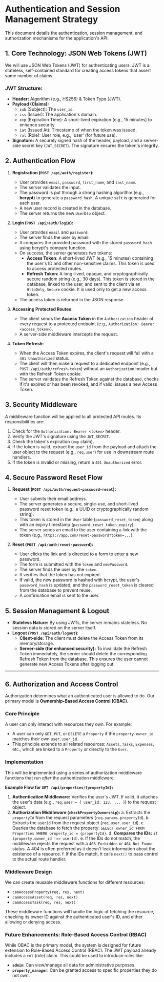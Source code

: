 # Authentication and Session Management Strategy

This document details the authentication, session management, and authorization mechanisms for the application's API.

## 1. Core Technology: JSON Web Tokens (JWT)

We will use JSON Web Tokens (JWT) for authenticating users. JWT is a stateless, self-contained standard for creating access tokens that assert some number of claims.

### JWT Structure:
-   **Header:** Algorithm (e.g., HS256) & Token Type (JWT).
-   **Payload (Claims):**
    -   `sub` (Subject): The `user_id`.
    -   `iss` (Issuer): The application's domain.
    -   `exp` (Expiration Time): A short-lived expiration (e.g., 15 minutes) to enhance security.
    -   `iat` (Issued At): Timestamp of when the token was issued.
    -   `rol` (Role): User role, e.g., 'user' (for future use).
-   **Signature:** A securely signed hash of the header, payload, and a server-side secret key (`JWT_SECRET`). The signature ensures the token's integrity.

## 2. Authentication Flow

1.  **Registration (`POST /api/auth/register`):**
    -   User provides `email`, `password`, `first_name`, and `last_name`.
    -   The server validates the input.
    -   The password is put through a strong hashing algorithm (e.g., **bcrypt**) to generate a `password_hash`. A unique `salt` is generated for each user.
    -   A new user record is created in the database.
    -   The server returns the new `UserDto` object.

2.  **Login (`POST /api/auth/login`):**
    -   User provides `email` and `password`.
    -   The server finds the user by email.
    -   It compares the provided password with the stored `password_hash` using bcrypt's compare function.
    -   On success, the server generates two tokens:
        -   **Access Token:** A short-lived JWT (e.g., 15 minutes) containing the user's ID and other non-sensitive claims. This token is used to access protected routes.
        -   **Refresh Token:** A long-lived, opaque, and cryptographically secure random string (e.g., 30 days). This token is stored in the database, linked to the user, and sent to the client via an `HttpOnly`, `Secure` cookie. It is used only to get a new access token.
    -   The access token is returned in the JSON response.

3.  **Accessing Protected Routes:**
    -   The client sends the **Access Token** in the `Authorization` header of every request to a protected endpoint (e.g., `Authorization: Bearer <access_token>`).
    -   A server-side middleware intercepts the request.

4.  **Token Refresh:**
    -   When the Access Token expires, the client's request will fail with a `401 Unauthorized` status.
    -   The client will then make a request to a dedicated endpoint (e.g., `POST /api/auth/refresh-token`) without an `Authorization` header but with the Refresh Token cookie.
    -   The server validates the Refresh Token against the database, checks if it's expired or has been revoked, and if valid, issues a new Access Token.

## 3. Security Middleware

A middleware function will be applied to all protected API routes. Its responsibilities are:
1.  Check for the `Authorization: Bearer <token>` header.
2.  Verify the JWT's signature using the `JWT_SECRET`.
3.  Check the token's expiration (`exp` claim).
4.  If the token is valid, extract the `user_id` from the payload and attach the user object to the request (e.g., `req.user`) for use in downstream route handlers.
5.  If the token is invalid or missing, return a `401 Unauthorized` error.

## 4. Secure Password Reset Flow

1.  **Request (`POST /api/auth/request-password-reset`):**
    -   User submits their email address.
    -   The server generates a secure, single-use, and short-lived password reset token (e.g., a UUID or cryptographically random string).
    -   This token is stored in the `User` table (`password_reset_token`) along with an expiry timestamp (`password_reset_token_expiry`).
    -   The server sends an email to the user containing a link with the token (e.g., `https://app.com/reset-password?token=...`).

2.  **Reset (`POST /api/auth/reset-password`):**
    -   User clicks the link and is directed to a form to enter a new password.
    -   The form is submitted with the `token` and `newPassword`.
    -   The server finds the user by the `token`.
    -   It verifies that the token has not expired.
    -   If valid, the new password is hashed with bcrypt, the user's `password_hash` is updated, and the `password_reset_token` is cleared from the database to prevent reuse.
    -   A confirmation email is sent to the user.

## 5. Session Management & Logout

-   **Stateless Nature:** By using JWTs, the server remains stateless. No session data is stored on the server itself.
-   **Logout (`POST /api/auth/logout`):**
    -   **Client-side:** The client must delete the Access Token from its memory/storage.
    -   **Server-side (for enhanced security):** To invalidate the Refresh Token immediately, the server should delete the corresponding Refresh Token from the database. This ensures the user cannot generate new Access Tokens after logging out.

---

## 6. Authorization and Access Control

Authorization determines what an authenticated user is allowed to do. Our primary model is **Ownership-Based Access Control (OBAC)**.

### Core Principle
A user can only interact with resources they own. For example:
- A user can only `GET`, `PUT`, or `DELETE` a `Property` if the `property.owner_id` matches their own `user.user_id`.
- This principle extends to all related resources: `Assets`, `Tasks`, `Expenses`, etc., which are linked to a `Property` or directly to the `User`.

### Implementation
This will be implemented using a series of authorization middleware functions that run *after* the authentication middleware.

**Example Flow for `GET /api/properties/{propertyId}`:**

1.  **Authentication Middleware:** Verifies the user's JWT. If valid, it attaches the user's data (e.g., `req.user = { user_id: 123, ... }`) to the request object.
2.  **Authorization Middleware (`checkPropertyOwnership`):**
    a. Extracts the `propertyId` from the request parameters (`req.params.propertyId`).
    b. Extracts the `userId` from the request object (`req.user.user_id`).
    c. Queries the database to fetch the property: `SELECT owner_id FROM Properties WHERE property_id = {propertyId}`.
    d. **Compares the IDs:** `if (property.owner_id !== userId)`.
    e. If the IDs do not match, the middleware rejects the request with a `403 Forbidden` or `404 Not Found` status. A 404 is often preferred as it doesn't leak information about the existence of a resource.
    f. If the IDs match, it calls `next()` to pass control to the actual route handler.

### Middleware Design
We can create reusable middleware functions for different resources:
-   `canAccessProperty(req, res, next)`
-   `canAccessAsset(req, res, next)`
-   `canAccessTask(req, res, next)`

These middleware functions will handle the logic of fetching the resource, checking its owner ID against the authenticated user's ID, and either allowing or denying access.

### Future Enhancements: Role-Based Access Control (RBAC)
While OBAC is the primary model, the system is designed for future extension to Role-Based Access Control (RBAC). The JWT payload already includes a `rol` (role) claim. This could be used to introduce roles like:
-   **`admin`**: Can view/manage all data for administrative purposes.
-   **`property_manager`**: Can be granted access to specific properties they do not own.
